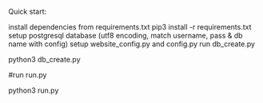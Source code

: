Quick start:

install dependencies from requirements.txt
pip3 install -r requirements.txt
setup postgresql database (utf8 encoding, match username, pass & db name with config)
setup website_config.py and config.py
run db_create.py

python3 db_create.py

#run run.py

python3 run.py

